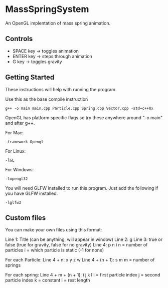 # MassSpringSystem
An OpenGL implentation of mass spring animation.

## Controls

* SPACE key -> toggles animation
* ENTER key -> steps through animation
* G key -> toggles gravity

## Getting Started

These instructions will help with running the program.

Use this as the base compile instruction

~~~
g++ -o main main.cpp Particle.cpp Spring.cpp Vector.cpp -std=c++0x
~~~

OpenGL has platform specific flags so try these anywhere around "-o main" and after g++.

For Mac:
~~~
-framework Opengl
~~~

For Linux:
~~~
-lGL
~~~

For Windows:
~~~
-lopengl32
~~~

You will need GLFW installed to run this program.
Just add the following if you have GLFW installed.
~~~
-lglfw3
~~~

## Custom files

You can make your own files using this format:

Line 1: Title (can be anything, will appear in window)
Line 2: g
Line 3: true or false (true for gravity, false for no gravity)
Line 4: p n i
n = number of particles
i = which particle is static (-1 for none)

For each Particle:
Line 4 + n: x y z w
Line 4 + (n + 1): s m
m = number of springs

For each spring:
Line 4 + m + (n + 1): i j k l
i = first particle index
j = second particle index
k = constant
l = rest length
